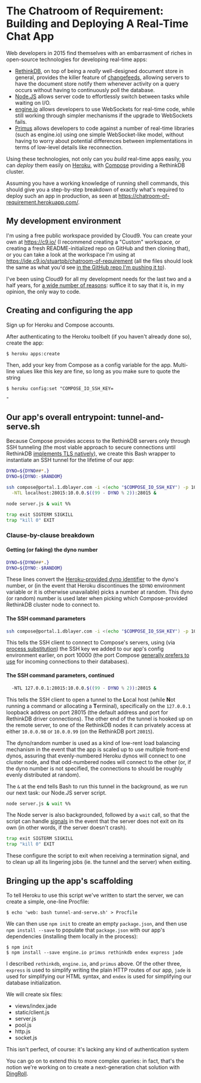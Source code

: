 # The Chatroom of Requirement: Building and Deploying A Real-Time Chat App

Web developers in 2015 find themselves with an embarrasment of riches in
open-source technologies for developing real-time apps:

- [RethinkDB][], on top of being a *really* well-designed document store in
  general, provides the killer feature of [changefeeds][], allowing servers to
  have the document store notify them whenever activity on a query occurs
  without having to continuously poll the database.
- [Node.JS][] allows server code to effortlessly switch between tasks while
  waiting on I/O.
- [engine.io][] allows developers to use WebSockets for real-time code, while
  still working through simpler mechanisms if the upgrade to WebSockets fails.
- [Primus][] allows developers to code against a number of real-time libraries
  (such as engine.io) using one simple WebSocket-like model, without having to
  worry about potential differences between implementations in terms of
  low-level details like reconnection.

[RethinkDB]: http://rethinkdb.com/
[changefeeds]: http://rethinkdb.com/docs/changefeeds/javascript/
[Node.JS]: https://nodejs.org/
[engine.io]: https://github.com/Automattic/engine.io
[Primus]: https://github.com/primus/primus

Using these technologies, not only can you *build* real-time apps easily, you
can *deploy* them easily on [Heroku][], with [Compose][] providing a RethinkDB
cluster.

[Heroku]: https://www.heroku.com/
[Compose]: https://www.compose.io/

Assuming you have a working knowledge of running shell commands, this should
give you a step-by-step breakdown of exactly what's required to deploy such an
app in production, as seen at https://chatroom-of-requirement.herokuapp.com/.

## My development environment

I'm using a free public workspace provided by Cloud9. You can create your own
at https://c9.io/ (I recommend creating a "Custom" workspace, or creating a
fresh README-initialized repo on GitHub and then cloning that), or you can take
a look at the workspace I'm using at
https://ide.c9.io/stuartpb/chatroom-of-requirement (all the files should look
the same as what you'd see [in the GitHub repo I'm pushing it to][repo]).

[repo]: https://github.com/stuartpb/chatroom-of-requirement

I've been using
Cloud9 for all my development needs for the last two and a half years, for
[a wide number of reasons][SeattleJS slides]: suffice it to say that it is,
in my opinion, the only way to code.

[SeattleJS slides]: https://docs.google.com/presentation/d/1ckoGhFPK7mYdda58EBSKQAGz0qE2eKhRCQOUr9BOYBY/edit#slide=id.g538fb0397_0126

## Creating and configuring the app

Sign up for Heroku and Compose accounts.

After authenticating to the Heroku toolbelt (if you haven't already done so),
create the app:

```
$ heroku apps:create
```

Then, add your key from Compose as a config variable for the app. Multi-line
values like this key are fine, so long as you make sure to quote the string

```
$ heroku config:set "COMPOSE_IO_SSH_KEY=

"
```

## Our app's overall entrypoint: tunnel-and-serve.sh

Because Compose provides access to the RethinkDB servers only through SSH
tunneling (the most viable approach to secure connections until RethinkDB
[implements TLS natively][rethinkdb-3158]), we create this Bash wrapper to
instantiate an SSH tunnel for the lifetime of our app:

[rethinkdb-3158]: https://github.com/rethinkdb/rethinkdb/issues/3158

```bash
DYNO=${DYNO##*.}
DYNO=${DYNO:-$RANDOM}

ssh compose@portal.1.dblayer.com -i <(echo "$COMPOSE_IO_SSH_KEY") -p 10000 \
  -NTL localhost:28015:10.0.0.$((99 - DYNO % 2)):28015 &

node server.js & wait %%

trap exit SIGTERM SIGKILL
trap "kill 0" EXIT
```

### Clause-by-clause breakdown

#### Getting (or faking) the dyno number

```bash
DYNO=${DYNO##*.}
DYNO=${DYNO:-$RANDOM}
```

These lines convert the [Heroku-provided dyno identifier][dyno vars] to the
dyno's number, or (in the event that Heroku discontinues the `$DYNO`
environment variable or it is otherwise unavailable) picks a number at random.
This dyno (or random) number is used later when picking which Compose-provided
RethinkDB cluster node to connect to.

[dyno vars]: https://devcenter.heroku.com/articles/dynos#local-environment-variables

#### The SSH command parameters

```bash
ssh compose@portal.1.dblayer.com -i <(echo "$COMPOSE_IO_SSH_KEY") -p 10000 \
```

This tells the SSH client to connect to Compose's servers, using
(via [process substitution][]) the SSH key we added to our app's config
environment earlier, on port 10000 (the port Compose
[generally prefers to use][compose docs] for incoming connections to their
databases).

[process substitution]: http://www.tldp.org/LDP/abs/html/process-sub.html
[compose docs]: https://docs.compose.io/getting-started/compose.html

#### The SSH command parameters, continued

```bash
  -NTL 127.0.0.1:28015:10.0.0.$((99 - DYNO % 2)):28015 &
```

This tells the SSH client to open a tunnel to the **L**ocal host (while
**N**ot running a command or allocating a **T**erminal), specifically on the
`127.0.0.1` loopback address on port 28015 (the default address and port for
RethinkDB driver connections). The other end of the tunnel is hooked up on the
remote server, to one of the RethinkDB nodes it can privately access at either
`10.0.0.98` or `10.0.0.99` (on the RethinkDB port `28015`).

The dyno/random number is used as a kind of low-rent load balancing mechanism
in the event that the app is scaled up to use multiple front-end dynos,
assuring that evenly-numbered Heroku dynos will connect to one cluster node,
and that odd-numbered nodes will connect to the other (or, if the dyno number
is not specified, the connections to should be roughly evenly distributed
at random).

The `&` at the end tells Bash to run this tunnel in the background, as we run
our next task: our Node.JS server script.

```bash
node server.js & wait %%
```

The Node server is also backgrounded, followed by a `wait` call, so that the
script can handle [signals][] in the event that the server does not exit on its
own (in other words, if the server doesn't crash).

[signals]: http://unix.stackexchange.com/questions/146756/forward-sigterm-to-child-in-bash

```bash
trap exit SIGTERM SIGKILL
trap "kill 0" EXIT
```

These configure the script to exit when receiving a termination signal,
and to clean up all its lingering jobs (ie. the tunnel and the server) when
exiting.

## Bringing up the app's scaffolding

To tell Heroku to use this script we've written to start the server, we can
create a simple, one-line Procfile:

```
$ echo 'web: bash tunnel-and-serve.sh' > Procfile
```

We can then use `npm init` to create an empty `package.json`, and then use
`npm install --save` to populate that `package.json` with our app's
dependencies (installing them locally in the process):

```
$ npm init
$ npm install --save engine.io primus rethinkdb endex express jade
```

I described `rethinkdb`, `engine.io`, and `primus` above. Of the other three,
`express` is used to simplify writing the plain HTTP routes of our app,
`jade` is used for simplifying our HTML syntax, and `endex` is used for
simplifying our database initialization.

We will create six files:

- views/index.jade
- static/client.js
- server.js
- pool.js
- http.js
- socket.js



This isn't perfect, of course: it's lacking any kind of authentication system

You can go on to extend this to more complex queries: in fact, that's the
notion we're working on to create a next-generation chat solution with
[DingRoll][].

[DingRoll]: https://dingroll.com/
